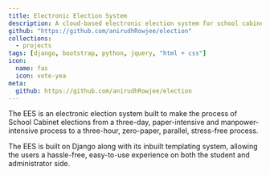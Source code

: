 ```yaml
---
title: Electronic Election System
description: A cloud-based electronic election system for school cabinet elections
github: "https://github.com/anirudhRowjee/election"
collections:
  - projects
tags: [django, bootstrap, python, jquery, "html + css"]
icon:
  name: fas
  icon: vote-yea
meta:
  github: https://github.com/anirudhRowjee/election
---
```


The EES is an electronic election system built to make the process of School
Cabinet elections from a three-day, paper-intensive and manpower-intensive
process to a three-hour, zero-paper, parallel, stress-free process.

The EES is built on Django along with its inbuilt templating system, allowing
the users a hassle-free, easy-to-use experience on both the student and
administrator side.
